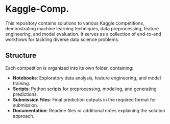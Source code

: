 # Kaggle-Comp.

This repository contains solutions to various Kaggle competitions, demonstrating machine learning techniques, data preprocessing, feature engineering, and model evaluation. It serves as a collection of end-to-end workflows for tackling diverse data science problems.  

## Structure  

Each competition is organized into its own folder, containing:  
- **Notebooks**: Exploratory data analysis, feature engineering, and model training.  
- **Scripts**: Python scripts for preprocessing, modeling, and generating predictions.  
- **Submission Files**: Final prediction outputs in the required format for submission.  
- **Documentation**: Readme files or additional notes explaining the solution approach.  


